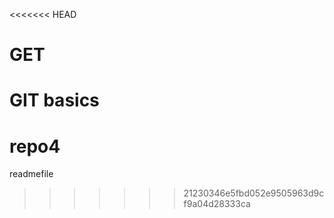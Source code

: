 <<<<<<< HEAD
# GET
 GIT basics
=======
# repo4
readmefile
>>>>>>> 21230346e5fbd052e9505963d9cf9a04d28333ca
